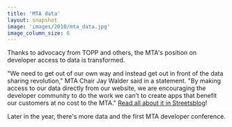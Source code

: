 ```yaml
---
title: 'MTA data'
layout: snapshot
image: 'images/2010/mta_data.jpg'
image_column_size: 6
---
```


Thanks to advocacy from TOPP and others, the MTA's position on developer access to data is transformed. 

"We need to get out of our own way and instead get out in front of the data sharing revolution," MTA Chair Jay Walder said in a statement. "By making access to our data directly from our website, we are encouraging the developer community to do the work we can’t to create apps that benefit our customers at no cost to the MTA." <a href="http://www.streetsblog.org/2010/01/13/mta-unveils-open-data-policy-clearing-a-path-for-nyc-transit-apps/">Read all about it in Streetsblog</a>! 

Later in the year, there's more data and the first MTA developer conference.
